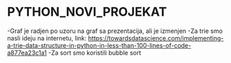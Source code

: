 # PYTHON_NOVI_PROJEKAT

-Graf je radjen po uzoru na graf sa prezentacija, ali je izmenjen
-Za trie smo nasli ideju na internetu, link: https://towardsdatascience.com/implementing-a-trie-data-structure-in-python-in-less-than-100-lines-of-code-a877ea23c1a1 
-Za sort smo koristili bubble sort
